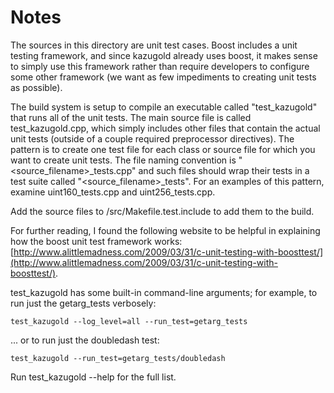 # Notes
The sources in this directory are unit test cases.  Boost includes a
unit testing framework, and since kazugold already uses boost, it makes
sense to simply use this framework rather than require developers to
configure some other framework (we want as few impediments to creating
unit tests as possible).

The build system is setup to compile an executable called "test_kazugold"
that runs all of the unit tests.  The main source file is called
test_kazugold.cpp, which simply includes other files that contain the
actual unit tests (outside of a couple required preprocessor
directives).  The pattern is to create one test file for each class or
source file for which you want to create unit tests.  The file naming
convention is "<source_filename>_tests.cpp" and such files should wrap
their tests in a test suite called "<source_filename>_tests".  For an
examples of this pattern, examine uint160_tests.cpp and
uint256_tests.cpp.

Add the source files to /src/Makefile.test.include to add them to the build.

For further reading, I found the following website to be helpful in
explaining how the boost unit test framework works:
[http://www.alittlemadness.com/2009/03/31/c-unit-testing-with-boosttest/](http://www.alittlemadness.com/2009/03/31/c-unit-testing-with-boosttest/).

test_kazugold has some built-in command-line arguments; for
example, to run just the getarg_tests verbosely:

    test_kazugold --log_level=all --run_test=getarg_tests

... or to run just the doubledash test:

    test_kazugold --run_test=getarg_tests/doubledash

Run  test_kazugold --help   for the full list.

